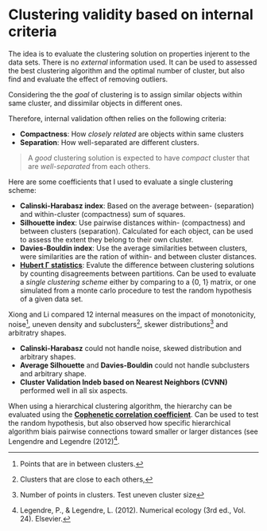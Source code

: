 # Clustering validity based on internal criteria

The idea is to evaluate the clustering solution on properties injerent to the data sets. 
There is no *external* information used. It can be used to assessed the best
clustering algorithm and the optimal number of cluster, but also find
and evaluate the effect of removing outliers.

Considering the the *goal* of clustering is to assign similar objects
within same cluster, and dissimilar objects in different
ones. 

Therefore, internal validation ofthen relies on the following
criteria:

- **Compactness**: How *closely related* are objects within same clusters
- **Separation**: How well-separated are different clusters.

> A *good* clustering solution is expected to have *compact* cluster
> that are *well-separated* from each others.

Here are some coefficients that I used to evaluate a single clustering
scheme:

- **Calinski-Harabasz index**: Based on the average between-
  (separation) and within-cluster (compactness) sum of squares.
- **Silhouette index**: Use pairwise distances within- (compactness) and between
  clusters (separation). Calculated for each object, can be used to assess the extent
  they belong to their own cluster.
- **Davies-Bouldin index**: Use the average similarities between
  clusters, were similarities are the ration of within- and between
  cluster distances.
- [**Hubert Γ statistics**](../22): Evalute the difference between clustering
  solutions by counting disagreements between partitions. Can be used to
  evaluate a *single clustering scheme* either by comparing to a {0, 1}
  matrix, or one simulated from a monte carlo procedure to test the
  random hypothesis of a given data set.


Xiong and Li compared 12 internal measures on the impact of
monotonicity, noise[^info1], uneven density and
subclusters[^info2], skewer distributions[^info3] and arbitratry shapes.

- **Calinski-Harabasz** could not handle  noise, skewed distribution
  and arbitrary shapes.
- **Average Silhouette** and **Davies-Bouldin** could not handle subclusters and
  arbitrary shape.
- **Cluster Validation Indeb based on Nearest Neighbors (CVNN)** performed well in all six aspects.

When using a hierarchical clustering algorithm, the hierarchy can be
evaluated using the [**Cophenetic correlation coefficient**](../23). Can be used to test the
random hypothesis, but also observed how specific hierarchical algorithm
biais pairwise connections toward smaller or larger distances (see
Lengendre and Legendre (2012)[^ref1].

[^ref1]: Legendre, P., & Legendre, L. (2012). Numerical ecology (3rd ed., Vol. 24). Elsevier.
[^ref2]: Xiong, H., Li Z. (2014). Clustering Validation Measures. In Aggarwal, C. C. (ed.), Reddy C. K.. (2014). Data Clustering: Algorithms and Applications (First edition). Chapman and Hall/CRC.
[^info1]: Points that are in between clusters.
[^info2]: Clusters that are close to each others,
[^info3]: Number of points in clusters. Test uneven cluster size
